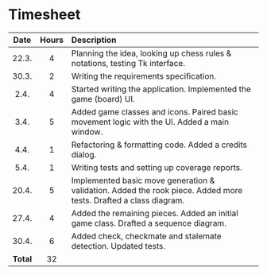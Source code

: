 # Timesheet

| Date  | Hours | Description |
|:-----:|:-----:|:----------- |
| 22.3. | 4     | Planning the idea, looking up chess rules & notations, testing Tk interface.
| 30.3. | 2     | Writing the requirements specification.
|  2.4. | 4     | Started writing the application. Implemented the game (board) UI.
|  3.4. | 5     | Added game classes and icons. Paired basic movement logic with the UI. Added a main window.
|  4.4. | 1     | Refactoring & formatting code. Added a credits dialog.
|  5.4. | 1     | Writing tests and setting up coverage reports.
| 20.4. | 5     | Implemented basic move generation & validation. Added the rook piece. Added more tests. Drafted a class diagram.
| 27.4. | 4     | Added the remaining pieces. Added an initial game class. Drafted a sequence diagram.
| 30.4. | 6     | Added check, checkmate and stalemate detection. Updated tests.
| **Total** | 32
